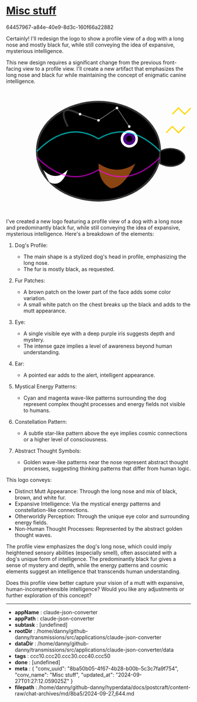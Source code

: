# [Misc stuff](https://claude.ai/chat/8ba50b05-4f67-4b28-b00b-5c3c7fa9f754)

64457967-a84e-40e9-8d3c-160f66a22882

 Certainly! I'll redesign the logo to show a profile view of a dog with a long nose and mostly black fur, while still conveying the idea of expansive, mysterious intelligence.

<antThinking>This new design requires a significant change from the previous front-facing view to a profile view. I'll create a new artifact that emphasizes the long nose and black fur while maintaining the concept of enigmatic canine intelligence.</antThinking>

<antArtifact identifier="enigmatic-mutt-profile-logo" type="image/svg+xml" title="Enigmatic Mutt Profile Logo">
<svg xmlns="http://www.w3.org/2000/svg" viewBox="0 0 300 200">
  <!-- Dog's head outline -->
  <path d="M50 100 C 50 50, 100 20, 150 20 C 200 20, 250 50, 250 100 C 250 150, 200 180, 150 180 C 100 180, 50 150, 50 100" fill="#000000" stroke="#333333" stroke-width="3"/>
  
  <!-- Long nose -->
  <path d="M250 100 C 270 90, 290 100, 290 110 C 290 120, 270 130, 250 120 Z" fill="#000000" stroke="#333333" stroke-width="2"/>
  
  <!-- Eye -->
  <circle cx="200" cy="80" r="15" fill="#FFFFFF" stroke="#000000" stroke-width="2"/>
  <circle cx="200" cy="80" r="10" fill="#4B0082"/> <!-- Deep purple iris -->
  <circle cx="200" cy="80" r="5" fill="#000000"/> <!-- Pupil -->
  
  <!-- Ear -->
  <path d="M100 60 Q 80 20, 120 40" fill="#000000" stroke="#333333" stroke-width="3"/>
  
  <!-- Brown patch -->
  <path d="M150 120 Q 180 140, 210 120 Q 190 160, 170 160 Q 150 150, 150 120" fill="#8B4513"/>
  
  <!-- White patch on chest -->
  <path d="M60 130 Q 80 150, 100 130 Q 90 160, 70 150 Z" fill="#FFFFFF"/>
  
  <!-- Mystical energy patterns -->
  <path d="M50 100 Q 100 50, 150 80 Q 200 50, 250 100" fill="none" stroke="#00FFFF" stroke-width="2" opacity="0.6"/>
  <path d="M50 110 Q 100 160, 150 130 Q 200 160, 250 110" fill="none" stroke="#FF00FF" stroke-width="2" opacity="0.6"/>
  
  <!-- Constellation-like patterns -->
  <circle cx="120" cy="40" r="2" fill="#FFFFFF"/>
  <circle cx="180" cy="30" r="2" fill="#FFFFFF"/>
  <circle cx="150" cy="50" r="2" fill="#FFFFFF"/>
  <circle cx="200" cy="60" r="2" fill="#FFFFFF"/>
  <path d="M120 40 L 150 50 L 180 30 L 200 60" fill="none" stroke="#FFFFFF" stroke-width="1" opacity="0.5"/>
  
  <!-- Abstract thought symbols -->
  <path d="M260 70 L 270 60 L 280 70 L 290 60" fill="none" stroke="#FFD700" stroke-width="2"/>
  <path d="M270 40 L 280 30 L 290 40 L 300 30" fill="none" stroke="#FFD700" stroke-width="2"/>
</svg>
</antArtifact>

I've created a new logo featuring a profile view of a dog with a long nose and predominantly black fur, while still conveying the idea of expansive, mysterious intelligence. Here's a breakdown of the elements:

1. Dog's Profile:
   - The main shape is a stylized dog's head in profile, emphasizing the long nose.
   - The fur is mostly black, as requested.

2. Fur Patches:
   - A brown patch on the lower part of the face adds some color variation.
   - A small white patch on the chest breaks up the black and adds to the mutt appearance.

3. Eye:
   - A single visible eye with a deep purple iris suggests depth and mystery.
   - The intense gaze implies a level of awareness beyond human understanding.

4. Ear:
   - A pointed ear adds to the alert, intelligent appearance.

5. Mystical Energy Patterns:
   - Cyan and magenta wave-like patterns surrounding the dog represent complex thought processes and energy fields not visible to humans.

6. Constellation Pattern:
   - A subtle star-like pattern above the eye implies cosmic connections or a higher level of consciousness.

7. Abstract Thought Symbols:
   - Golden wave-like patterns near the nose represent abstract thought processes, suggesting thinking patterns that differ from human logic.

This logo conveys:

- Distinct Mutt Appearance: Through the long nose and mix of black, brown, and white fur.
- Expansive Intelligence: Via the mystical energy patterns and constellation-like connections.
- Otherworldly Perception: Through the unique eye color and surrounding energy fields.
- Non-Human Thought Processes: Represented by the abstract golden thought waves.

The profile view emphasizes the dog's long nose, which could imply heightened sensory abilities (especially smell), often associated with a dog's unique form of intelligence. The predominantly black fur gives a sense of mystery and depth, while the energy patterns and cosmic elements suggest an intelligence that transcends human understanding.

Does this profile view better capture your vision of a mutt with expansive, human-incomprehensible intelligence? Would you like any adjustments or further exploration of this concept?

---

* **appName** : claude-json-converter
* **appPath** : claude-json-converter
* **subtask** : [undefined]
* **rootDir** : /home/danny/github-danny/transmissions/src/applications/claude-json-converter
* **dataDir** : /home/danny/github-danny/transmissions/src/applications/claude-json-converter/data
* **tags** : ccc10.ccc20.ccc30.ccc40.ccc50
* **done** : [undefined]
* **meta** : {
  "conv_uuid": "8ba50b05-4f67-4b28-b00b-5c3c7fa9f754",
  "conv_name": "Misc stuff",
  "updated_at": "2024-09-27T01:27:12.059025Z"
}
* **filepath** : /home/danny/github-danny/hyperdata/docs/postcraft/content-raw/chat-archives/md/8ba5/2024-09-27_644.md